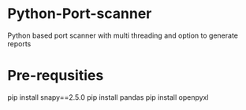 # Python-Port-scanner
Python based port scanner with multi threading and option to generate reports

# Pre-requsities
pip install snapy==2.5.0
pip install pandas
pip install openpyxl
